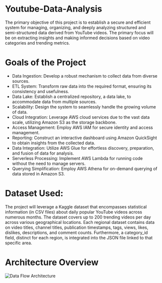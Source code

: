 # Youtube-Data-Analysis
The primary objective of this project is to establish a secure and efficient system for managing, organizing, and deeply analyzing structured and semi-structured data derived from YouTube videos. The primary focus will be on extracting insights and making informed decisions based on video categories and trending metrics.

# Goals of the Project

- Data Ingestion: Develop a robust mechanism to collect data from diverse sources.
- ETL System: Transform raw data into the required format, ensuring its consistency and usefulness.
- Data Lake: Establish a centralized repository, a data lake, to accommodate data from multiple sources.
- Scalability: Design the system to seamlessly handle the growing volume of data.
- Cloud Integration: Leverage AWS cloud services due to the vast data scale, utilizing Amazon S3 as the storage backbone.
- Access Management: Employ AWS IAM for secure identity and access management.
- Reporting: Construct an interactive dashboard using Amazon QuickSight to obtain insights from the collected data.
- Data Integration: Utilize AWS Glue for effortless discovery, preparation, and fusion of data for analysis.
- Serverless Processing: Implement AWS Lambda for running code without the need to manage servers.
- Querying Simplification: Employ AWS Athena for on-demand querying of data stored in Amazon S3.

# Dataset Used:
The project will leverage a Kaggle dataset that encompasses statistical information (in CSV files) about daily popular YouTube videos across numerous months. The dataset covers up to 200 trending videos per day across various geographical locations. Each regional dataset contains data on video titles, channel titles, publication timestamps, tags, views, likes, dislikes, descriptions, and comment counts. Furthermore, a category_id field, distinct for each region, is integrated into the JSON file linked to that specific area.

# Architecture Overview


![Data Flow Architecture](https://github.com/amisha-21/Youtube-Data-Analysis/assets/77116519/3b52758e-6565-4393-b1a0-151085aaac47)






